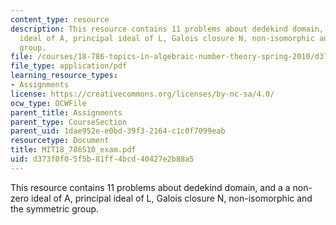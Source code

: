 ```yaml
---
content_type: resource
description: This resource contains 11 problems about dedekind domain, and a a non-zero
  ideal of A, principal ideal of L, Galois closure N, non-isomorphic and the symmetric
  group.
file: /courses/18-786-topics-in-algebraic-number-theory-spring-2010/d373f0f05f5b81ff4bcd40427e2b88a5_MIT18_786S10_exam.pdf
file_type: application/pdf
learning_resource_types:
- Assignments
license: https://creativecommons.org/licenses/by-nc-sa/4.0/
ocw_type: OCWFile
parent_title: Assignments
parent_type: CourseSection
parent_uid: 1dae952e-e0bd-39f3-2164-c1c0f7099eab
resourcetype: Document
title: MIT18_786S10_exam.pdf
uid: d373f0f0-5f5b-81ff-4bcd-40427e2b88a5
---
```

This resource contains 11 problems about dedekind domain, and a a non-zero ideal of A, principal ideal of L, Galois closure N, non-isomorphic and the symmetric group.
